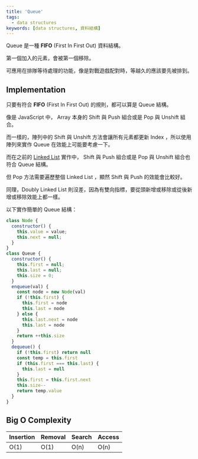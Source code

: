 ```yaml
---
title: 'Queue'
tags:
  - data structures
keywords: [data structures, 資料結構]
---
```


Queue 是一種 **FIFO** (First In First Out) 資料結構。

第一個加入的元素，會被第一個移除。

可應用在排隊等待處理的功能，像是對戰遊戲配對時，等越久的應該要先被排到。

## Implementation

只要有符合 **FIFO** (First In First Out) 的規則，都可以算是 Queue 結構。

像是 JavaScript 中， Array 本身的 Shift 與 Push 組合或是 Pop 與 Unshift 組合。

而一樣的，陣列中的 Shift 與 Unshift 方法會讓所有元素都更新 Index ，所以使用陣列來實作 Queue 在效能上可能要考慮一下。

而在之前的 [Linked List](./01-singly-linked-list.md) 實作中， Shift 與 Push 組合或是 Pop 與 Unshift 組合也符合 Queue 結構。

但 Pop 方法需要遍歷整個 Linked List ，顯然 Shift 與 Push 的效能會比較好。

同理，Doubly Linked List 則沒差，因為有雙向指標，要從頭新增或移除或從後新增或移除效能上都一樣。

以下實作簡單的 Queue 結構：

```js
class Node {
  constructor() {
    this.value = value;
    this.next = null;
  }
}
class Queue {
  constructor() {
    this.first = null;
    this.last = null;
    this.size = 0;
  }
  enqueue(val) {
    const node = new Node(val)
    if (!this.first) {
      this.first = node
      this.last = node
    } else {
      this.last.next = node
      this.last = node
    }
    return ++this.size
  }
  dequeue() {
    if (!this.first) return null
    const temp = this.first
    if (this.first === this.last) {
      this.last = null
    }
    this.first = this.first.next
    this.size--
    return temp.value
  }
}
```

## Big O Complexity

| Insertion | Removal | Search | Access |
|---|---|---|---|
| O(1) | O(1) | O(n) | O(n) |
